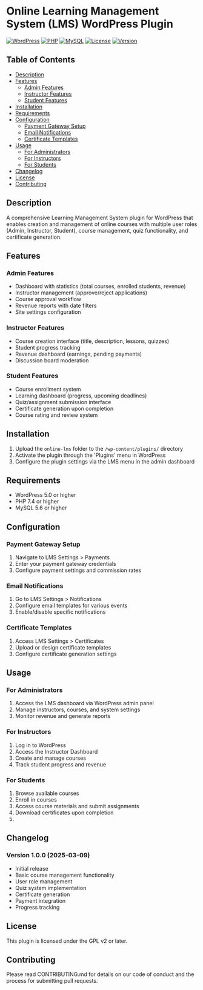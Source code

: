 # Online Learning Management System (LMS) WordPress Plugin

[![WordPress](https://img.shields.io/badge/WordPress-5.0%2B-blue.svg)](https://wordpress.org/)
[![PHP](https://img.shields.io/badge/PHP-7.4%2B-purple.svg)](https://php.net/)
[![MySQL](https://img.shields.io/badge/MySQL-5.6%2B-orange.svg)](https://www.mysql.com/)
[![License](https://img.shields.io/badge/License-GPL%20v2-green.svg)](https://www.gnu.org/licenses/gpl-2.0.html)
[![Version](https://img.shields.io/badge/Version-1.0.0-brightgreen.svg)](https://github.com/yourusername/online-lms/releases)

## Table of Contents
- [Description](#description)
- [Features](#features)
  - [Admin Features](#admin-features)
  - [Instructor Features](#instructor-features)
  - [Student Features](#student-features)
- [Installation](#installation)
- [Requirements](#requirements)
- [Configuration](#configuration)
  - [Payment Gateway Setup](#payment-gateway-setup)
  - [Email Notifications](#email-notifications)
  - [Certificate Templates](#certificate-templates)
- [Usage](#usage)
  - [For Administrators](#for-administrators)
  - [For Instructors](#for-instructors)
  - [For Students](#for-students)
- [Changelog](#changelog)
- [License](#license)
- [Contributing](#contributing)

## Description
A comprehensive Learning Management System plugin for WordPress that enables creation and management of online courses with multiple user roles (Admin, Instructor, Student), course management, quiz functionality, and certificate generation.

## Features

### Admin Features
- Dashboard with statistics (total courses, enrolled students, revenue)
- Instructor management (approve/reject applications)
- Course approval workflow
- Revenue reports with date filters
- Site settings configuration

### Instructor Features
- Course creation interface (title, description, lessons, quizzes)
- Student progress tracking
- Revenue dashboard (earnings, pending payments)
- Discussion board moderation

### Student Features
- Course enrollment system
- Learning dashboard (progress, upcoming deadlines)
- Quiz/assignment submission interface
- Certificate generation upon completion
- Course rating and review system

## Installation

1. Upload the `online-lms` folder to the `/wp-content/plugins/` directory
2. Activate the plugin through the 'Plugins' menu in WordPress
3. Configure the plugin settings via the LMS menu in the admin dashboard

## Requirements
- WordPress 5.0 or higher
- PHP 7.4 or higher
- MySQL 5.6 or higher

## Configuration

### Payment Gateway Setup
1. Navigate to LMS Settings > Payments
2. Enter your payment gateway credentials
3. Configure payment settings and commission rates

### Email Notifications
1. Go to LMS Settings > Notifications
2. Configure email templates for various events
3. Enable/disable specific notifications

### Certificate Templates
1. Access LMS Settings > Certificates
2. Upload or design certificate templates
3. Configure certificate generation settings

## Usage

### For Administrators
1. Access the LMS dashboard via WordPress admin panel
2. Manage instructors, courses, and system settings
3. Monitor revenue and generate reports

### For Instructors
1. Log in to WordPress
2. Access the Instructor Dashboard
3. Create and manage courses
4. Track student progress and revenue

### For Students
1. Browse available courses
2. Enroll in courses
3. Access course materials and submit assignments
4. Download certificates upon completion
5. 
## Changelog

### Version 1.0.0 (2025-03-09)
- Initial release
- Basic course management functionality
- User role management
- Quiz system implementation
- Certificate generation
- Payment integration
- Progress tracking

## License
This plugin is licensed under the GPL v2 or later.

## Contributing
Please read CONTRIBUTING.md for details on our code of conduct and the process for submitting pull requests.
